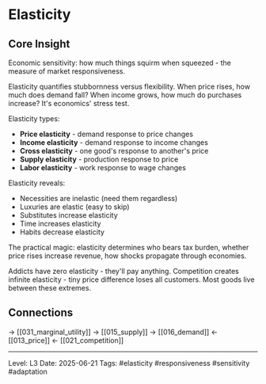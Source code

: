 # Elasticity

## Core Insight
Economic sensitivity: how much things squirm when squeezed - the measure of market responsiveness.

Elasticity quantifies stubbornness versus flexibility. When price rises, how much does demand fall? When income grows, how much do purchases increase? It's economics' stress test.

Elasticity types:
- **Price elasticity** - demand response to price changes
- **Income elasticity** - demand response to income changes
- **Cross elasticity** - one good's response to another's price
- **Supply elasticity** - production response to price
- **Labor elasticity** - work response to wage changes

Elasticity reveals:
- Necessities are inelastic (need them regardless)
- Luxuries are elastic (easy to skip)
- Substitutes increase elasticity
- Time increases elasticity
- Habits decrease elasticity

The practical magic: elasticity determines who bears tax burden, whether price rises increase revenue, how shocks propagate through economies.

Addicts have zero elasticity - they'll pay anything. Competition creates infinite elasticity - tiny price difference loses all customers. Most goods live between these extremes.

## Connections
→ [[031_marginal_utility]]
→ [[015_supply]]
→ [[016_demand]]
← [[013_price]]
← [[021_competition]]

---
Level: L3
Date: 2025-06-21
Tags: #elasticity #responsiveness #sensitivity #adaptation